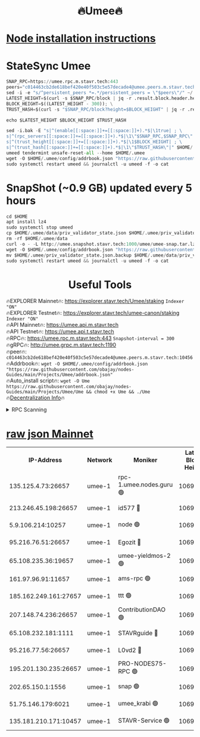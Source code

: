 <h1 align="center"> 🔥Umee🔥</h1>


[Node installation instructions](https://github.com/obajay/nodes-Guides/tree/main/Projects/Umee)
=
# StateSync Umee
```python
SNAP_RPC=https://umee.rpc.m.stavr.tech:443
peers="c014463cb2de618bef420e40f503c5e57decade4@umee.peers.m.stavr.tech:10456"
sed -i -e "s/^persistent_peers *=.*/persistent_peers = \"$peers\"/" ~/.umee/config/config.toml
LATEST_HEIGHT=$(curl -s $SNAP_RPC/block | jq -r .result.block.header.height); \
BLOCK_HEIGHT=$((LATEST_HEIGHT - 300)); \
TRUST_HASH=$(curl -s "$SNAP_RPC/block?height=$BLOCK_HEIGHT" | jq -r .result.block_id.hash)

echo $LATEST_HEIGHT $BLOCK_HEIGHT $TRUST_HASH

sed -i.bak -E "s|^(enable[[:space:]]+=[[:space:]]+).*$|\1true| ; \
s|^(rpc_servers[[:space:]]+=[[:space:]]+).*$|\1\"$SNAP_RPC,$SNAP_RPC\"| ; \
s|^(trust_height[[:space:]]+=[[:space:]]+).*$|\1$BLOCK_HEIGHT| ; \
s|^(trust_hash[[:space:]]+=[[:space:]]+).*$|\1\"$TRUST_HASH\"|" $HOME/.umee/config/config.toml
umeed tendermint unsafe-reset-all --home $HOME/.umee
wget -O $HOME/.umee/config/addrbook.json "https://raw.githubusercontent.com/obajay/nodes-Guides/main/Projects/Umee/addrbook.json"
sudo systemctl restart umeed && journalctl -u umeed -f -o cat
```
# SnapShot (~0.9 GB) updated every 5 hours
```python
cd $HOME
apt install lz4
sudo systemctl stop umeed
cp $HOME/.umee/data/priv_validator_state.json $HOME/.umee/priv_validator_state.json.backup
rm -rf $HOME/.umee/data
curl -o - -L http://umee.snapshot.stavr.tech:1000/umee/umee-snap.tar.lz4 | lz4 -c -d - | tar -x -C $HOME/.umee --strip-components 2
wget -O $HOME/.umee/config/addrbook.json "https://raw.githubusercontent.com/obajay/nodes-Guides/main/Projects/Umee/addrbook.json"
mv $HOME/.umee/priv_validator_state.json.backup $HOME/.umee/data/priv_validator_state.json
sudo systemctl restart umeed && journalctl -u umeed -f -o cat
```
 <h1 align="center"> Useful Tools</h1>

🔥EXPLORER Mainnet🔥:      https://explorer.stavr.tech/Umee/staking             `Indexer "ON"` \
🔥EXPLORER Testnet🔥:        https://explorer.stavr.tech/umee-canon/staking      `Indexer "ON"` \
🔥API Mainnet🔥:                   https://umee.api.m.stavr.tech \
🔥API Testnet🔥:                     https://umee.api.t.stavr.tech \
🔥RPC🔥:                           https://umee.rpc.m.stavr.tech:443                     `Snapshot-interval = 300` \
🔥gRPC🔥:                              http://umee.grpc.m.stavr.tech:1190 \
🔥peer🔥:                     `c014463cb2de618bef420e40f503c5e57decade4@umee.peers.m.stavr.tech:10456` \
🔥Addrbook🔥:    ```wget -O $HOME/.umee/config/addrbook.json "https://raw.githubusercontent.com/obajay/nodes-Guides/main/Projects/Umee/addrbook.json"``` \
🔥Auto_install script🔥: ```wget -O Ume https://raw.githubusercontent.com/obajay/nodes-Guides/main/Projects/Umee/Ume && chmod +x Ume && ./Ume``` \
🔥[Decentralization Info](https://github.com/obajay/StateSync-snapshots/tree/main/Projects/Umee/Decentralization)🔥

<details>
<summary>RPC Scanning</summary>

<h2 align="center"> We scan nodes in real time every 4 hours. And we provide the final result of RPC endpoints.
We cannot influence the operation of these nodes in any way. </h2>


```python
If Voting Power is higher than 0 --> then the Node is a validator of the network and may be subject to attack and be a potential threat to the chain.
```
```python
We marked such validators with a red symbol
```

</details>

[raw json Mainnet](https://rpc-check.umeem.stavr.tech/umeem/rpc-umeem-result.json)
=



<table><tr><th>IP-Address</th><th>Network</th><th>Moniker</th><th>Latest Block Height</th><th>Earliest Block Height</th><th>Catching Up</th><th>Tx Index</th><th>Voting Power</th><th>Scan Time</th></tr><tr><td>135.125.4.73:26657</td><td>umee-1</td><td>rpc-1.umee.nodes.guru 🟢</td><td>10690850</td><td>5167386</td><td>False</td><td>on</td><td>0</td><td>2024-02-21T09:42:37.024179246UTC</td></tr><tr><td>213.246.45.198:26657</td><td>umee-1</td><td>id577 🔴</td><td>10690837</td><td>7100001</td><td>False</td><td>on</td><td>35115908</td><td>2024-02-21T09:41:22.593858837UTC</td></tr><tr><td>5.9.106.214:10257</td><td>umee-1</td><td>node 🟢</td><td>10690846</td><td>7942001</td><td>False</td><td>on</td><td>0</td><td>2024-02-21T09:42:13.542039581UTC</td></tr><tr><td>95.216.76.51:26657</td><td>umee-1</td><td>Egozit 🔴</td><td>10690850</td><td>8262001</td><td>False</td><td>off</td><td>38435992</td><td>2024-02-21T09:42:36.651584276UTC</td></tr><tr><td>65.108.235.36:19657</td><td>umee-1</td><td>umee-yieldmos-2 🟢</td><td>10690831</td><td>9575548</td><td>False</td><td>on</td><td>0</td><td>2024-02-21T09:40:45.352097172UTC</td></tr><tr><td>161.97.96.91:11657</td><td>umee-1</td><td>ams-rpc 🟢</td><td>10690853</td><td>10352001</td><td>False</td><td>on</td><td>0</td><td>2024-02-21T09:42:53.506192800UTC</td></tr><tr><td>185.162.249.161:27657</td><td>umee-1</td><td>ttt 🟢</td><td>10690844</td><td>10381617</td><td>False</td><td>on</td><td>0</td><td>2024-02-21T09:42:03.915065734UTC</td></tr><tr><td>207.148.74.236:26657</td><td>umee-1</td><td>ContributionDAO 🟢</td><td>10690851</td><td>10484838</td><td>False</td><td>off</td><td>0</td><td>2024-02-21T09:42:44.189823750UTC</td></tr><tr><td>65.108.232.181:1111</td><td>umee-1</td><td>STAVRguide 🔴</td><td>10690830</td><td>10560001</td><td>False</td><td>on</td><td>357732</td><td>2024-02-21T09:40:42.973163754UTC</td></tr><tr><td>95.216.77.56:26657</td><td>umee-1</td><td>L0vd2 🔴</td><td>10690853</td><td>10590853</td><td>False</td><td>off</td><td>38392970</td><td>2024-02-21T09:42:53.158117698UTC</td></tr><tr><td>195.201.130.235:26657</td><td>umee-1</td><td>PRO-NODES75-RPC 🟢</td><td>10690845</td><td>10676285</td><td>False</td><td>on</td><td>0</td><td>2024-02-21T09:42:10.285547841UTC</td></tr><tr><td>202.65.150.1:1556</td><td>umee-1</td><td>snap 🟢</td><td>10690846</td><td>10684878</td><td>False</td><td>on</td><td>0</td><td>2024-02-21T09:42:11.231158154UTC</td></tr><tr><td>51.75.146.179:6021</td><td>umee-1</td><td>umee_krabi 🟢</td><td>10690849</td><td>10685499</td><td>False</td><td>on</td><td>0</td><td>2024-02-21T09:42:30.159799168UTC</td></tr><tr><td>135.181.210.171:10457</td><td>umee-1</td><td>STAVR-Service 🟢</td><td>10690851</td><td>10689667</td><td>False</td><td>on</td><td>0</td><td>2024-02-21T09:42:44.531027138UTC</td></tr></table>
